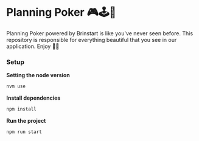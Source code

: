 # Planning Poker 🎮🕹️🎯

Planning Poker powered by Brinstart is like you've never seen before.
This repository is responsible for everything beautiful that you see in our application. Enjoy 💅🏽

### Setup

**Setting the node version**
```bash
nvm use
```
**Install dependencies**
```bash
npm install
```
**Run the project**
```bash
npm run start
```
